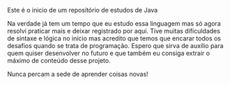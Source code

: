 Este é o inicio de um reposítório de estudos de Java

Na verdade já tem um tempo que eu estudo essa linguagem mas
só agora resolvi praticar mais e deixar registrado por aqui.
Tive muitas dificuldades de sintaxe e lógica no início mas 
acredito que temos que encarar todos os desafios quando se
trata de programação. Espero que sirva de auxílio para quem
quiser desenvolver no futuro e que também eu consiga extrair
o máximo de conteúdo desse projeto.


Nunca percam a sede de aprender coisas novas!